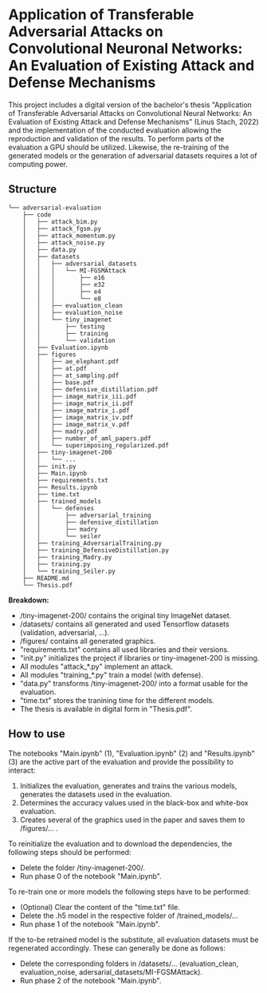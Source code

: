 # Application of Transferable Adversarial Attacks on Convolutional Neuronal Networks: An Evaluation of Existing Attack and Defense Mechanisms

This project includes a digital version of the bachelor's thesis "Application of Transferable Adversarial Attacks on Convolutional Neural Networks: An Evaluation of Existing Attack and Defense Mechanisms" (Linus Stach, 2022) and the implementation of the conducted evaluation allowing the reproduction and validation of the results. To perform parts of the evaluation a GPU should be utilized. Likewise, the re-training of the generated models or the generation of adversarial datasets requires a lot of computing power. 

## Structure

```
└── adversarial-evaluation
    ├── code                                        
    │   ├── attack_bim.py                           
    │   ├── attack_fgsm.py                          
    │   ├── attack_momentum.py                      
    │   ├── attack_noise.py                         
    │   ├── data.py                                 
    │   ├── datasets                                
    │   │   ├── adversarial_datasets
    │   │   │   └── MI-FGSMAttack
    │   │   │       ├── e16
    │   │   │       ├── e32
    │   │   │       ├── e4
    │   │   │       └── e8
    │   │   ├── evaluation_clean
    │   │   ├── evaluation_noise
    │   │   └── tiny_imagenet
    │   │       ├── testing
    │   │       ├── training
    │   │       └── validation
    │   ├── Evaluation.ipynb
    │   ├── figures
    │   │   ├── ae_elephant.pdf
    │   │   ├── at.pdf
    │   │   ├── at_sampling.pdf
    │   │   ├── base.pdf
    │   │   ├── defensive_distillation.pdf
    │   │   ├── image_matrix_iii.pdf
    │   │   ├── image_matrix_ii.pdf
    │   │   ├── image_matrix_i.pdf
    │   │   ├── image_matrix_iv.pdf
    │   │   ├── image_matrix_v.pdf
    │   │   ├── madry.pdf
    │   │   ├── number_of_aml_papers.pdf
    │   │   └── superimposing_regularized.pdf
    │   ├── tiny-imagenet-200
    │   │   └── ...
    │   ├── init.py
    │   ├── Main.ipynb
    │   ├── requirements.txt
    │   ├── Results.ipynb
    │   ├── time.txt
    │   ├── trained_models
    │   │   └── defenses
    │   │       ├── adversarial_training
    │   │       ├── defensive_distillation
    │   │       ├── madry
    │   │       └── seiler
    │   ├── training_AdversarialTraining.py
    │   ├── training_DefensiveDistillation.py
    │   ├── training_Madry.py
    │   ├── training.py
    │   └── training_Seiler.py
    ├── README.md
    └── Thesis.pdf
 ```
 
 **Breakdown:**
 
* /tiny-imagenet-200/ contains the original tiny ImageNet dataset.
* /datasets/ contains all generated and used Tensorflow datasets (validation, adversarial, ...).
* /figures/ contains all generated graphics.
* "requirements.txt" contains all used libraries and their versions.
* "init<span>.py" initializes the project if libraries or tiny-imagenet-200 is missing.
* All modules "attack_*.py" implement an attack.
* All modules "training_*.py" train a model (with defense).
* "data<span>.py" transforms /tiny-imagenet-200/ into a format usable for the evaluation.
* "time.txt" stores the tranining time for the different models.
* The thesis is available in digital form in "Thesis.pdf".

 

## How to use

The notebooks "Main.ipynb" (1), "Evaluation.ipynb" (2) and "Results.ipynb" (3) are the active part of the evaluation and provide the possibility to interact:

1. Initializes the evaluation, generates and trains the various models, generates the datasets used in the evaluation.
2. Determines the accuracy values used in the black-box and white-box evaluation.
3. Creates several of the graphics used in the paper and saves them to /figures/... .


To reinitialize the evaluation and to download the dependencies, the following steps should be performed:

* Delete the folder /tiny-imagenet-200/.
* Run phase 0 of the notebook "Main.ipynb".

To re-train one or more models the following steps have to be performed:

* (Optional) Clear the content of the "time.txt" file.
* Delete the .h5 model in the respective folder of /trained_models/...
* Run phase 1 of the notebook "Main.ipynb".

If the to-be retrained model is the substitute, all evaluation datasets must be regenerated accordingly. These can generally be done as follows:

* Delete the corresponding folders in /datasets/... (evaluation_clean, evaluation_noise, adersarial_datasets/MI-FGSMAttack).
* Run phase 2 of the notebook "Main.ipynb".


    
    